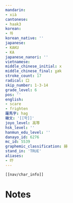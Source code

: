 ```yaml
---
mandarin:
- xià
cantonese:
- haak3
korean:
- 하
korean_native: ''
japanese:
- KAKU
- KA
japanese_nanori: ''
vietnamese:
middle_chinese_initial: x
middle_chinese_final: ɣæk
stroke_count: 17
radical: 口
skip_number: 1-3-14
grade_level: 6
pos: ''
english:
- scare
- frighten
羅馬字: hag
韓文: '[[학]]'
joyo_level: 高等
hsk_level: ''
hanmun_edu_level: ''
danayo_id: 6276
mc_id: 5539
graphemic_classification: 赫
stand_in: 'TRUE'
aliases:
- 吓
---
```

```meta-bind-embed
[[nav/char_info]]
```

# Notes
